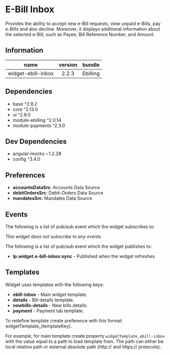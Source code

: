 # E-Bill Inbox
Provides the ability to accept new e-Bill requests, view unpaid e-Bills, pay e-Bills and also decline. Moreover, it displays additional information about the selected e-Bill, such as Payee, Bill Reference Number, and Amount.

## Information
|  name |  version |  bundle | 
|--|:--:|--:|
|  widget-ebill-inbox |  2.2.3 |  Ebilling | 

## Dependencies

- base ^2.9.2
- core ^2.13.0
- ui ^2.8.0
- module-ebilling ^2.0.14
- module-payments ^2.3.0

## Dev Dependencies

- angular-mocks ~1.2.28
- config ^3.4.0

## Preferences

- **accountsDataSrc**: Accounts Data Source
- **debitOrdersSrc**: Debit-Orders Data Source
- **mandatesSrc**: Mandates Data Source

## Events
The following is a list of pub/sub event which the widget subscribes to:

*This widget does not subscribe to any events.*

The following is a list of pub/sub event which the widget publishes to:


- **lp.widget.e-bill-inbox:sync** - Published when the widget refreshes

## Templates
Widget uses templates with the following keys:


- **ebill-inbox** - Main widget template.
- **details** - Bill details template.
- **newbills-details** - New bills details.
- **payment** - Payment tab template.

To redefine template create preference with this format: widgetTemplate_{templateKey}.

For example, for main template create property `widgetTemplate_ebill-inbox` with the value equal to a path to load template from. The path can either be local relative path or external absolute path (http:// and https:// protocols).

